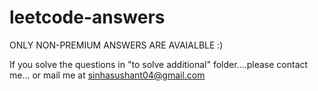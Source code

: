 # leetcode-answers

ONLY NON-PREMIUM ANSWERS ARE AVAIALBLE :)

If you solve the questions in "to solve additional" folder....please contact me... or mail me at sinhasushant04@gmail.com
